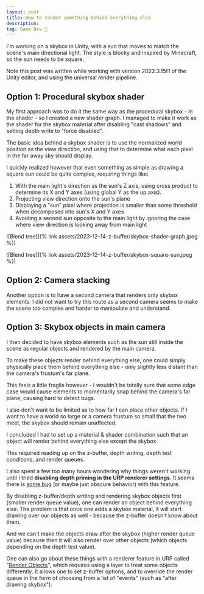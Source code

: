 ```yaml
---
layout: post
title: How to render something behind everything else
description:
tag: Game Dev 👾
---
```


I'm working on a skybox in Unity, with a sun that moves to match the scene's main directional light. The style is blocky and inspired by Minecraft, so the sun needs to be square.

Note this post was written while working with version 2022.3.15f1 of the Unity editor, and using the universal render pipeline.

## Option 1: Procedural skybox shader

My first approach was to do it the same way as the procedural skybox - in the shader - so I created a new shader graph. I managed to make it work as the shader for the skybox material after disabling "cast shadows" and setting depth write to "force disabled".

The basic idea behind a skybox shader is to use the normalized world position as the view direction, and using that to determine what each pixel in the far away sky should display.

I quickly realized however that even something as simple as drawing a square sun could be quite complex, requiring things like:

1. With the main light's direction as the sun's Z axis, using cross product to determine its X and Y axes (using global Y as the up axis).
1. Projecting view direction onto the sun's plane
1. Displaying a "sun" pixel where projection is smaller than some threshold when decomposed into sun's X and Y axes
1. Avoiding a second sun opposite to the main light by ignoring the case where view direction is looking away from main light

![Blend tree]({% link assets/2023-12-14-z-buffer/skybox-shader-graph.jpeg %})

![Blend tree]({% link assets/2023-12-14-z-buffer/skybox-square-sun.jpeg %})

## Option 2: Camera stacking

Another option is to have a second camera that renders only skybox elements. I did not want to try this route as a second camera seems to make the scene too complex and harder to manipulate and understand.

## Option 3: Skybox objects in main camera

I then decided to have skybox elements such as the sun still inside the scene as regular objects and rendered by the main camera.

To make these objects render behind everything else, one could simply physically place them behind everything else - only slightly less distant than the camera's frustum's far plane.

This feels a little fragile however - I wouldn't be totally sure that some edge case would cause elements to momentarily snap behind the camera's far plane, causing hard to detect bugs.

I also don't want to be limited as to how far I can place other objects. If I want to have a world so large or a camera frustum so small that the two meet, the skybox should remain unaffected.

I concluded I had to set up a material & shader combination such that an object will render behind everything else except the skybox.

This required reading up on the z-buffer, depth writing, depth test conditions, and render queues.

I also spent a few too many hours wondering why things weren't working until I tried **disabling depth priming in the URP renderer settings**. It seems there is [some bug](https://forum.unity.com/threads/depth-priming-breaks-depth-write.1527241/) (or maybe just obscure behavior) with this feature.

By disabling z-buffer/depth writing and rendering skybox objects first (smaller render queue value), one can render an object behind everything else. The problem is that once one adds a skybox material, it will start drawing over our objects as well - because the z-buffer doesn't know about them.

And we can't make the objects draw after the skybox (higher render queue value) because then it will also render over other objects (which objects depending on the depth test value).

One can also go about these things with a renderer feature in URP called "[Render Objects](https://docs.unity3d.com/Packages/com.unity.render-pipelines.universal@14.0/manual/renderer-features/renderer-feature-render-objects.html)", which requires using a layer to treat some objects differently. It allows one to set z-buffer options, and to override the render queue in the form of choosing from a list of "events" (such as "after drawing skybox").
